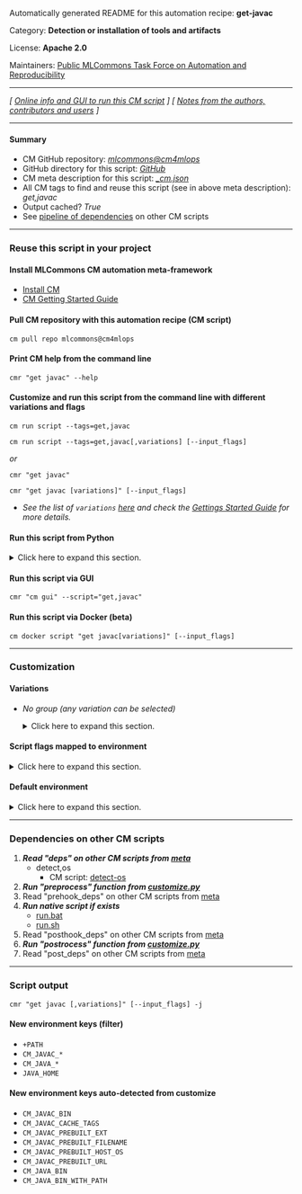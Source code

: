 Automatically generated README for this automation recipe: **get-javac**

Category: **Detection or installation of tools and artifacts**

License: **Apache 2.0**

Maintainers: [Public MLCommons Task Force on Automation and Reproducibility](https://github.com/mlcommons/ck/blob/master/docs/taskforce.md)

---
*[ [Online info and GUI to run this CM script](https://access.cknowledge.org/playground/?action=scripts&name=get-javac,509280c497b24226) ] [ [Notes from the authors, contributors and users](README-extra.md) ]*

---
#### Summary

* CM GitHub repository: *[mlcommons@cm4mlops](https://github.com/mlcommons/cm4mlops/tree/dev)*
* GitHub directory for this script: *[GitHub](https://github.com/mlcommons/cm4mlops/tree/dev/script/get-javac)*
* CM meta description for this script: *[_cm.json](_cm.json)*
* All CM tags to find and reuse this script (see in above meta description): *get,javac*
* Output cached? *True*
* See [pipeline of dependencies](#dependencies-on-other-cm-scripts) on other CM scripts


---
### Reuse this script in your project

#### Install MLCommons CM automation meta-framework

* [Install CM](https://access.cknowledge.org/playground/?action=install)
* [CM Getting Started Guide](https://github.com/mlcommons/ck/blob/master/docs/getting-started.md)

#### Pull CM repository with this automation recipe (CM script)

```cm pull repo mlcommons@cm4mlops```

#### Print CM help from the command line

````cmr "get javac" --help````

#### Customize and run this script from the command line with different variations and flags

`cm run script --tags=get,javac`

`cm run script --tags=get,javac[,variations] [--input_flags]`

*or*

`cmr "get javac"`

`cmr "get javac [variations]" [--input_flags]`


* *See the list of `variations` [here](#variations) and check the [Gettings Started Guide](https://github.com/mlcommons/ck/blob/dev/docs/getting-started.md) for more details.*

#### Run this script from Python

<details>
<summary>Click here to expand this section.</summary>

```python

import cmind

r = cmind.access({'action':'run'
                  'automation':'script',
                  'tags':'get,javac'
                  'out':'con',
                  ...
                  (other input keys for this script)
                  ...
                 })

if r['return']>0:
    print (r['error'])

```

</details>


#### Run this script via GUI

```cmr "cm gui" --script="get,javac"```

#### Run this script via Docker (beta)

`cm docker script "get javac[variations]" [--input_flags]`

___
### Customization


#### Variations

  * *No group (any variation can be selected)*
    <details>
    <summary>Click here to expand this section.</summary>

    * `_install`
      - Environment variables:
        - *CM_JAVAC_PREBUILT_INSTALL*: `on`
      - Workflow:

    </details>


#### Script flags mapped to environment
<details>
<summary>Click here to expand this section.</summary>

* `--install=value`  &rarr;  `CM_JAVAC_PREBUILT_INSTALL=value`

**Above CLI flags can be used in the Python CM API as follows:**

```python
r=cm.access({... , "install":...}
```

</details>

#### Default environment

<details>
<summary>Click here to expand this section.</summary>

These keys can be updated via `--env.KEY=VALUE` or `env` dictionary in `@input.json` or using script flags.

* CM_JAVAC_PREBUILT_VERSION: `19`
* CM_JAVAC_PREBUILT_BUILD: `36`
* CM_JAVAC_PREBUILT_URL: `https://download.java.net/openjdk/jdk${CM_JAVAC_PREBUILT_VERSION}/ri/`
* CM_JAVAC_PREBUILT_FILENAME: `openjdk-${CM_JAVAC_PREBUILT_VERSION}+${CM_JAVAC_PREBUILT_BUILD}_${CM_JAVAC_PREBUILT_HOST_OS}-x64_bin`

</details>

___
### Dependencies on other CM scripts


  1. ***Read "deps" on other CM scripts from [meta](https://github.com/mlcommons/cm4mlops/tree/dev/script/get-javac/_cm.json)***
     * detect,os
       - CM script: [detect-os](https://github.com/mlcommons/cm4mlops/tree/master/script/detect-os)
  1. ***Run "preprocess" function from [customize.py](https://github.com/mlcommons/cm4mlops/tree/dev/script/get-javac/customize.py)***
  1. Read "prehook_deps" on other CM scripts from [meta](https://github.com/mlcommons/cm4mlops/tree/dev/script/get-javac/_cm.json)
  1. ***Run native script if exists***
     * [run.bat](https://github.com/mlcommons/cm4mlops/tree/dev/script/get-javac/run.bat)
     * [run.sh](https://github.com/mlcommons/cm4mlops/tree/dev/script/get-javac/run.sh)
  1. Read "posthook_deps" on other CM scripts from [meta](https://github.com/mlcommons/cm4mlops/tree/dev/script/get-javac/_cm.json)
  1. ***Run "postrocess" function from [customize.py](https://github.com/mlcommons/cm4mlops/tree/dev/script/get-javac/customize.py)***
  1. Read "post_deps" on other CM scripts from [meta](https://github.com/mlcommons/cm4mlops/tree/dev/script/get-javac/_cm.json)

___
### Script output
`cmr "get javac [,variations]" [--input_flags] -j`
#### New environment keys (filter)

* `+PATH`
* `CM_JAVAC_*`
* `CM_JAVA_*`
* `JAVA_HOME`
#### New environment keys auto-detected from customize

* `CM_JAVAC_BIN`
* `CM_JAVAC_CACHE_TAGS`
* `CM_JAVAC_PREBUILT_EXT`
* `CM_JAVAC_PREBUILT_FILENAME`
* `CM_JAVAC_PREBUILT_HOST_OS`
* `CM_JAVAC_PREBUILT_URL`
* `CM_JAVA_BIN`
* `CM_JAVA_BIN_WITH_PATH`